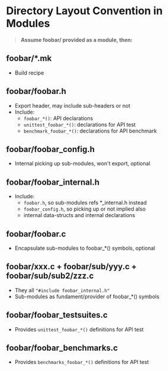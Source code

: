 # Directory Layout Convention in Modules
> **Assume foobar/ provided as a module, then:**

## foobar/*.mk
* Build recipe

## foobar/foobar.h       
* Export header, may include sub-headers or not
* Include:
    - `foobar_*()`: API declarations
    - `unittest_foobar_*()`: declarations for API test
    - `benchmark_foobar_*()`: declarations for API benchmark

## foobar/foobar_config.h
* Internal picking up sub-modules, won't export, optional

## foobar/foobar_internal.h
* Include:
    - `foobar.h`, so sub-modules refs *_internal.h instead 
    - `foobar_config.h`, so picking up or not implied also
    - internal data-structs and internal declarations

## foobar/foobar.c
* Encapsulate sub-modules to foobar_*() symbols, optional

## foobar/xxx.c + foobar/sub/yyy.c + foobar/sub/sub2/zzz.c          
* They all `"#include foobar_internal.h"`
* Sub-modules as fundament/provider of foobar_*() symbols 

## foobar/foobar_testsuites.c
* Provides `unittest_foobar_*()` definitions for API test

## foobar/foobar_benchmarks.c
* Provides `benchmarks_foobar_*()` definitions for API test
